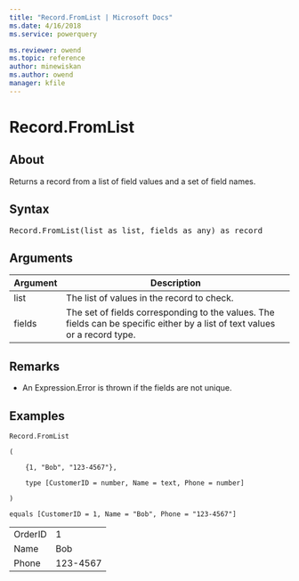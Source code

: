 ```yaml
---
title: "Record.FromList | Microsoft Docs"
ms.date: 4/16/2018
ms.service: powerquery

ms.reviewer: owend
ms.topic: reference
author: minewiskan
ms.author: owend
manager: kfile
---
```

# Record.FromList

  
## About  
Returns a record from a list of field values and a set of field names.  
  
## Syntax

<pre>
Record.FromList(list as list, fields as any) as record  
</pre>
  
## Arguments  
  
|Argument|Description|  
|------------|---------------|  
|list|The list of values in the record to check.|  
|fields|The set of fields corresponding to the values. The fields can be specific either by a list of text values or a record type.|  
  
## <a name="__toc360789944"></a>Remarks  
  
-   An Expression.Error is thrown if the fields are not unique.  
  
## Examples  
  
```powerquery-m
Record.FromList  
  
(  
  
    {1, "Bob", "123-4567"},  
  
    type [CustomerID = number, Name = text, Phone = number]  
  
)  
  
equals [CustomerID = 1, Name = "Bob", Phone = "123-4567"]  
```  
  
|||  
|-|-|  
|OrderID|1|  
|Name|Bob|  
|Phone|123-4567|  
  

